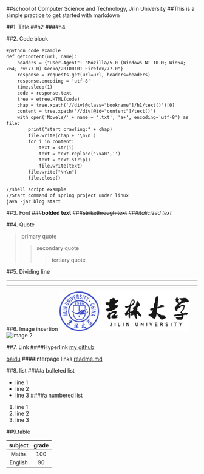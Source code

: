 
##school of Computer Science and Technology, Jilin University
##This is a simple practice to get started with markdown

##1. Title
##h2
####h4

##2. Code block
```pycon
#python code example
def getContent(url, name):
    headers = {"User-Agent": "Mozilla/5.0 (Windows NT 10.0; Win64; x64; rv:77.0) Gecko/20100101 Firefox/77.0"}
    response = requests.get(url=url, headers=headers)
    response.encoding = 'utf-8'
    time.sleep(1)
    code = response.text
    tree = etree.HTML(code)
    chap = tree.xpath('//div[@class="bookname"]/h1/text()')[0]
    content = tree.xpath('//div[@id="content"]/text()')
    with open('Novels/' + name + '.txt', 'a+', encoding='utf-8') as file:
        print("start crawling:" + chap)
        file.write(chap + '\n\n')
        for i in content:
            text = str(i)
            text = text.replace('\xa0','')
            text = text.strip()
            file.write(text)
        file.write("\n\n")
        file.close()
```
```shell
//shell script example
//Start command of spring project under linux
java -jar blog start
```
##3. Font
###**bolded text**
###~~strikethrough text~~
###*italicized text*

##4. Quote

> primary quote
>> secondary quote
>>> tertiary quote

##5. Dividing line

---
***

##6. Image insertion
![image 1](logo.png)
![image 2](https://gimg2.baidu.com/image_search/src=http%3A%2F%2Fnimg.ws.126.net%2F%3Furl%3Dhttp%253A%252F%252Fdingyue.ws.126.net%252F2021%252F0911%252Fd6c3858fj00qz8re6003vc000b4007rg.jpg%26thumbnail%3D650x2147483647%26quality%3D80%26type%3Djpg&refer=http%3A%2F%2Fnimg.ws.126.net&app=2002&size=f9999,10000&q=a80&n=0&g=0n&fmt=auto?sec=1651225144&t=99b3f0696e72145e66752aff693754cc)

##7. Link
####Hyperlink
[my github](https://github.com/ikaros2000/THH_repo)

[baidu](https://www.baidu.com/)
####Interpage links
[readme.md](readme.md)

##8. list
####a bulleted list
- line 1
- line 2
- line 3
####a numbered list
1. line 1
2. line 2
3. line 3

##9.table

|  subject   | grade  |
| :-----:| :----: | 
| Maths  | 100 |
| English  | 90 |



